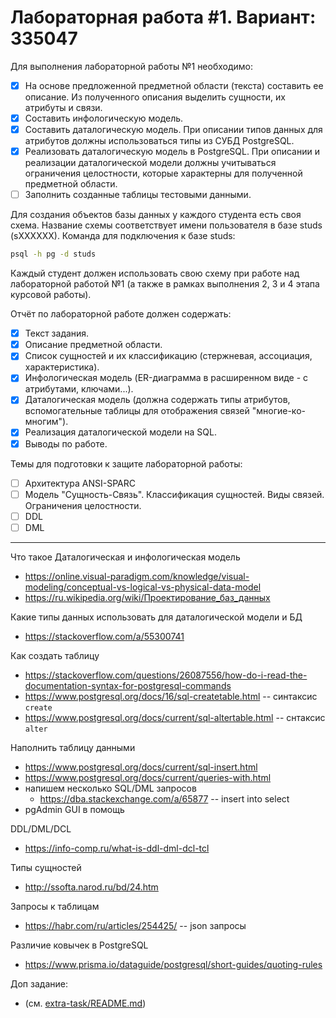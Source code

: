 # Лабораторная работа #1. Вариант: 335047

Для выполнения лабораторной работы №1 необходимо:

- [x] На основе предложенной предметной области (текста) составить ее описание. Из полученного описания выделить сущности, их атрибуты и связи.
- [x] Составить инфологическую модель.
- [x] Составить даталогическую модель. При описании типов данных для атрибутов должны использоваться типы из СУБД PostgreSQL.
- [x] Реализовать даталогическую модель в PostgreSQL. При описании и реализации даталогической модели должны учитываться ограничения целостности, которые характерны для полученной предметной области.
- [ ] Заполнить созданные таблицы тестовыми данными.

Для создания объектов базы данных у каждого студента есть своя схема. Название схемы соответствует имени пользователя в базе studs (sXXXXXX). Команда для подключения к базе studs:
```bash
psql -h pg -d studs
```

Каждый студент должен использовать свою схему при работе над лабораторной работой №1 (а также в рамках выполнения 2, 3 и 4 этапа курсовой работы).

Отчёт по лабораторной работе должен содержать:

- [x] Текст задания.
- [x] Описание предметной области.
- [x] Список сущностей и их классификацию (стержневая, ассоциация, характеристика).
- [x] Инфологическая модель (ER-диаграмма в расширенном виде - с атрибутами, ключами...).
- [x] Даталогическая модель (должна содержать типы атрибутов, вспомогательные таблицы для отображения связей "многие-ко-многим").
- [x] Реализация даталогической модели на SQL.
- [x] Выводы по работе.

Темы для подготовки к защите лабораторной работы:

- [ ] Архитектура ANSI-SPARC
- [ ] Модель "Сущность-Связь". Классификация сущностей. Виды связей. Ограничения целостности.
- [ ] DDL
- [ ] DML

- - -

Что такое Даталогическая и инфологическая модель
- https://online.visual-paradigm.com/knowledge/visual-modeling/conceptual-vs-logical-vs-physical-data-model
- https://ru.wikipedia.org/wiki/Проектирование_баз_данных

Какие типы данных использовать для даталогической модели и БД
- https://stackoverflow.com/a/55300741

Как создать таблицу
- https://stackoverflow.com/questions/26087556/how-do-i-read-the-documentation-syntax-for-postgresql-commands
- https://www.postgresql.org/docs/16/sql-createtable.html -- синтаксис `create`
- https://www.postgresql.org/docs/current/sql-altertable.html -- снтаксис `alter`

Наполнить таблицу данными
- https://www.postgresql.org/docs/current/sql-insert.html
- https://www.postgresql.org/docs/current/queries-with.html
- напишем несколько SQL/DML запросов
    - https://dba.stackexchange.com/a/65877 -- insert into select 
- pgAdmin GUI в помощь

DDL/DML/DCL
- https://info-comp.ru/what-is-ddl-dml-dcl-tcl

Типы сущностей
- http://ssofta.narod.ru/bd/24.htm

Запросы к таблицам
- https://habr.com/ru/articles/254425/ -- json запросы

Различие ковычек в PostgreSQL
- https://www.prisma.io/dataguide/postgresql/short-guides/quoting-rules

Доп задание:

- (см. [extra-task/README.md](/extra-task/README.md))